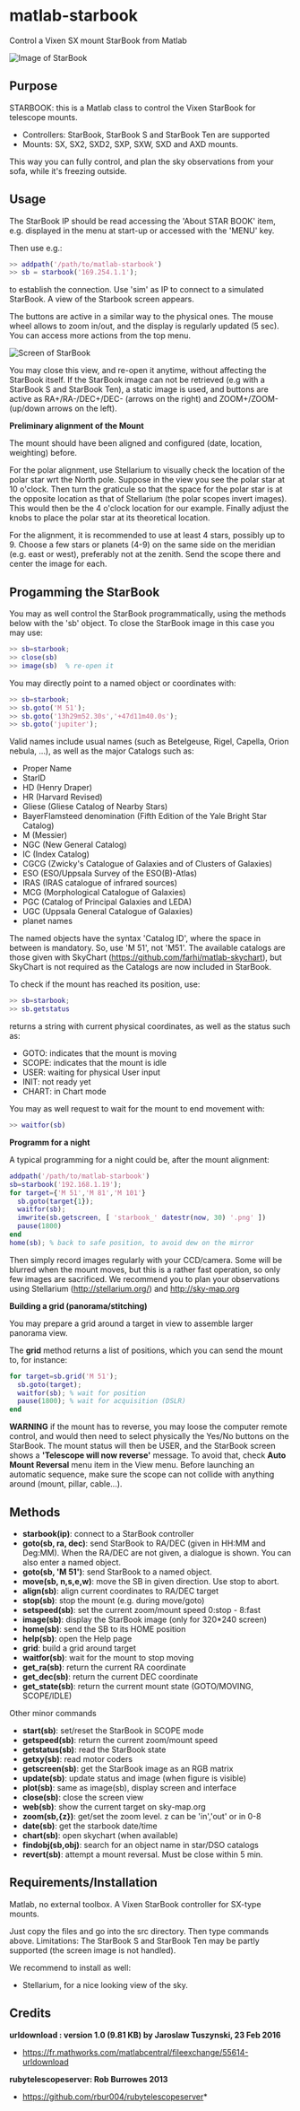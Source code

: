 # matlab-starbook
Control a Vixen SX mount StarBook from Matlab

![Image of StarBook](https://github.com/farhi/matlab-starbook/blob/master/doc/Starbook.jpg)

Purpose
-------

STARBOOK: this is a Matlab class to control the Vixen StarBook for telescope mounts.

- Controllers: StarBook, StarBook S and StarBook Ten are supported
- Mounts: SX, SX2, SXD2, SXP, SXW, SXD and AXD mounts.
   
This way you can fully control, and plan the sky observations from your sofa, while it's freezing outside.

Usage
-----

The StarBook IP should be read accessing the 'About STAR BOOK' item, e.g. displayed in the menu at start-up or accessed with the 'MENU' key. 

Then use e.g.:

```matlab
>> addpath('/path/to/matlab-starbook')
>> sb = starbook('169.254.1.1');
```

to establish the connection. Use 'sim' as IP to connect to a simulated StarBook. A view of the Starbook screen appears.

The buttons are active in a similar way to the physical ones. The mouse wheel allows to zoom in/out, and the display is regularly updated (5 sec).
You can access more actions from the top menu.

![Screen of StarBook](https://github.com/farhi/matlab-starbook/blob/master/doc/screen_valid.png)

You may close this view, and re-open it anytime, without affecting the StarBook itself. If the StarBook image can not be retrieved (e.g with a StarBook S and StarBook Ten), a static image is used, and buttons are active as RA+/RA-/DEC+/DEC- (arrows on the right) and ZOOM+/ZOOM- (up/down arrows on the left).

**Preliminary alignment of the Mount**

The mount should have been aligned and configured (date, location, weighting) before.

For the polar alignment, use Stellarium to visually check the location of the polar star wrt the North pole. Suppose in the view you see the polar star at 10 o'clock. Then turn the graticule so that the space for the polar star is at the opposite location as that of Stellarium (the polar scopes invert images). This would then be the 4 o'clock location for our example. Finally adjust the knobs to place the polar star at its theoretical location.

For the alignment, it is recommended to use at least 4 stars, possibly up to 9. Choose a few stars or planets (4-9) on the same side on the meridian (e.g. east or west), preferably not at the zenith. Send the scope there and center the image for each.

Progamming the StarBook
-----------------------

You may as well control the StarBook programmatically, using the methods below with the 'sb' object. To close the StarBook image in this case you may use:

```matlab
>> sb=starbook;
>> close(sb)
>> image(sb)  % re-open it
```

You may directly point to a named object or coordinates with:

```matlab
>> sb=starbook;
>> sb.goto('M 51');
>> sb.goto('13h29m52.30s','+47d11m40.0s');
>> sb.goto('jupiter');
```

Valid names include usual names (such as Betelgeuse, Rigel, Capella, Orion nebula, ...), as well as the major Catalogs such as:

- Proper Name
- StarID
- HD (Henry Draper)
- HR (Harvard Revised)
- Gliese (Gliese Catalog of Nearby Stars)
- BayerFlamsteed denomination (Fifth Edition of the Yale Bright Star Catalog)
- M (Messier)
- NGC (New General Catalog)
- IC (Index Catalog)
- CGCG (Zwicky's Catalogue of Galaxies and of Clusters of Galaxies)
- ESO (ESO/Uppsala Survey of the ESO(B)-Atlas)
- IRAS (IRAS catalogue of infrared sources)
- MCG (Morphological Catalogue of Galaxies)
- PGC (Catalog of Principal Galaxies and LEDA)
- UGC (Uppsala General Catalogue of Galaxies)
- planet names

The named objects have the syntax 'Catalog ID', where the space in between is mandatory. So, use 'M 51', not 'M51'. The available catalogs are those given with SkyChart (https://github.com/farhi/matlab-skychart), but SkyChart is not required as the Catalogs are now included in StarBook.

To check if the mount has reached its position, use:

```matlab
>> sb=starbook;
>> sb.getstatus
```

returns a string with current physical coordinates, as well as the status such as:

- GOTO: indicates that the mount is moving
- SCOPE: indicates that the mount is idle
- USER: waiting for physical User input
- INIT: not ready yet
- CHART: in Chart mode

You may as well request to wait for the mount to end movement with:

```matlab
>> waitfor(sb)
```

**Programm for a night**

A typical programming for a night could be, after the mount alignment:
```matlab
addpath('/path/to/matlab-starbook')
sb=starbook('192.168.1.19');
for target={'M 51','M 81','M 101'}
  sb.goto(target{1});
  waitfor(sb);
  imwrite(sb.getscreen, [ 'starbook_' datestr(now, 30) '.png' ])
  pause(1800)
end
home(sb); % back to safe position, to avoid dew on the mirror
```
Then simply record images regularly with your CCD/camera. Some will be blurred when the mount moves, but this is a rather fast operation, so only few images are sacrificed. We recommend you to plan your observations using Stellarium (http://stellarium.org/) and http://sky-map.org

**Building a grid (panorama/stitching)**

You may prepare a grid around a target in view to assemble larger panorama view.

The **grid** method returns a list of positions, which you can send the mount to, for instance:

```matlab
for target=sb.grid('M 51'); 
  sb.goto(target); 
  waitfor(sb); % wait for position
  pause(1800); % wait for acquisition (DSLR)
end
```

**WARNING** if the mount has to reverse, you may loose the computer remote control, and would then need to select physically the Yes/No buttons on the StarBook. The mount status will then be USER, and the StarBook screen shows a **'Telescope will now reverse'** message. To avoid that, check **Auto Mount Reversal** menu item in the View menu. Before launching an automatic sequence, make sure the scope can not collide with anything around (mount, pillar, cable...). 

Methods
-------

- **starbook(ip)**:   connect to a StarBook controller
- **goto(sb, ra, dec)**: send StarBook to RA/DEC (given in HH:MM and Deg:MM). When the RA/DEC are not given, a dialogue is shown. You can also enter a named object.
- **goto(sb, 'M 51')**: send StarBook to a named object.
- **move(sb, n,s,e,w)**: move the SB in given direction. Use stop to abort.
- **align(sb)**:      align current coordinates to RA/DEC target
- **stop(sb)**:       stop the mount (e.g. during move/goto)
- **setspeed(sb)**:   set the current zoom/mount speed 0:stop - 8:fast
- **image(sb)**:      display the StarBook image (only for 320*240 screen)
- **home(sb)**:       send the SB to its HOME position
- **help(sb)**:       open the Help page
- **grid**:           build a grid around target
- **waitfor(sb)**:    wait for the mount to stop moving
- **get_ra(sb)**:     return the current RA coordinate
- **get_dec(sb)**:    return the current DEC coordinate
- **get_state(sb)**:  return the current mount state (GOTO/MOVING, SCOPE/IDLE)

Other minor commands

- **start(sb)**:      set/reset the StarBook in SCOPE mode
- **getspeed(sb)**:   return the current zoom/mount speed 
- **getstatus(sb)**:  read the StarBook state
- **getxy(sb)**:      read motor coders
- **getscreen(sb)**:  get the StarBook image as an RGB matrix
- **update(sb)**:     update status and image (when figure is visible)
- **plot(sb)**:       same as image(sb), display screen and interface
- **close(sb)**:      close the screen view
- **web(sb)**:        show the current target on sky-map.org
- **zoom(sb,{z})**:   get/set the zoom level. z can be 'in','out' or in 0-8
- **date(sb)**:       get the starbook date/time
- **chart(sb)**:      open skychart (when available)
- **findobj(sb,obj)**: search for an object name in star/DSO catalogs
- **revert(sb)**:     attempt a mount reversal. Must be close within 5 min.

Requirements/Installation
-------------------------
Matlab, no external toolbox. A Vixen StarBook controller for SX-type mounts.

Just copy the files and go into the src directory. Then type commands above.
Limitations: The StarBook S and StarBook Ten may be partly supported (the screen image is not handled).

We recommend to install as well:

- Stellarium, for a nice looking view of the sky.

Credits
-------

**urldownload : version 1.0 (9.81 KB) by Jaroslaw Tuszynski, 23 Feb 2016**

- https://fr.mathworks.com/matlabcentral/fileexchange/55614-urldownload

**rubytelescopeserver: Rob Burrowes 2013**

- https://github.com/rbur004/rubytelescopeserver*
